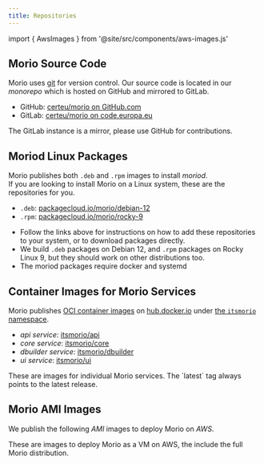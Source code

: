 ```yaml
---
title: Repositories
---
```


import { AwsImages } from '@site/src/components/aws-images.js'

## Morio Source Code

Morio uses [git](https://git-scm.com/) for version control.
Our source code is located in our _monorepo_ which is hosted
on GitHub and mirrored to GitLab.

- GitHub: [certeu/morio on GitHub.com](https://github.com/certeu/morio)
- GitLab: [certeu/morio on code.europa.eu](https://code.europa.eu/certeu/morio)

<Note>
The GitLab instance is a mirror, please use GitHub for contributions.
</Note>

## Moriod Linux Packages

Morio publishes both `.deb` and `.rpm` images to install _moriod_.  
If you are looking to install Morio on a Linux system, these are the repositories for you.

- `.deb`: [packagecloud.io/morio/debian-12](https://packagecloud.io/morio/debian-12)
- `.rpm`: [packagecloud.io/morio/rocky-9](https://packagecloud.io/morio/rocky-9)

<Note>

- Follow the links above for instructions on how to add these repositories to your system, or to download packages directly.
- We build `.deb` packages on Debian 12, and `.rpm` packages on Rocky Linux 9, but they should work on other distributions too.
- The moriod packages require docker and systemd
  </Note>

## Container Images for Morio Services

Morio publishes [OCI container images](https://opencontainers.org/)
on [hub.docker.io](https://hub.docker.com/)
under [the `itsmorio` namespace](https://hub.docker.com/u/itsmorio).

- _api service_: [itsmorio/api](https://hub.docker.com/r/itsmorio/api)
- _core service_: [itsmorio/core](https://hub.docker.com/r/itsmorio/core)
- _dbuilder service_: [itsmorio/dbuilder](https://hub.docker.com/r/itsmorio/dbuilder)
- _ui service_: [itsmorio/ui](https://hub.docker.com/r/itsmorio/ui)

<Note>
These are images for individual Morio services.  
The `latest` tag always points to the latest release.
</Note>

## Morio AMI Images

We publish the following _AMI_ images to deploy Morio on _AWS_.

<AwsImages />

<Note>
These are images to deploy Morio as a VM on AWS, the include the full Morio distribution.
</Note>
